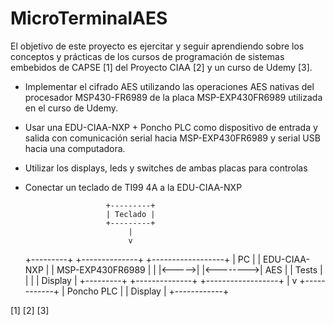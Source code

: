 # MicroTerminalAES

El objetivo de este proyecto es ejercitar y seguir aprendiendo sobre los conceptos y prácticas de los cursos de programación de sistemas embebidos de CAPSE [1] del Proyecto CIAA [2] y un curso de Udemy [3].

* Implementar el cifrado AES utilizando las operaciones AES nativas del procesador MSP430-FR6989 de la placa MSP-EXP430FR6989 utilizada en el curso de Udemy.
* Usar una EDU-CIAA-NXP + Poncho PLC como dispositivo de entrada y salida con comunicación serial hacia MSP-EXP430FR6989 y serial USB hacia una computadora.
* Utilizar los displays, leds y switches de ambas placas para controlas 
* Conectar un teclado de TI99 4A a la EDU-CIAA-NXP


                        +---------+ 
                        | Teclado |
                        +---------+ 
                             | 
                             v
    +---------+       +--------------+          +------------------+
    |    PC   |       | EDU-CIAA-NXP |          | MSP-EXP430FR6989 |
    |         |<----->|              |<-------->|       AES        | 
    |  Tests  |       |              |          |     Display      |
    +---------+       +--------------+          +------------------+
                             |
                             v
                       +------------+ 
                       | Poncho PLC |
                       |   Display  |
                       +------------+ 
 
[1] 
[2] 
[3] 
